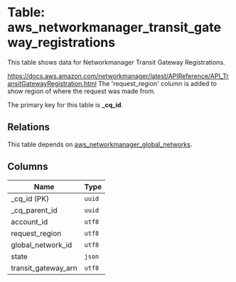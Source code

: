# Table: aws_networkmanager_transit_gateway_registrations

This table shows data for Networkmanager Transit Gateway Registrations.

https://docs.aws.amazon.com/networkmanager/latest/APIReference/API_TransitGatewayRegistration.html
The  'request_region' column is added to show region of where the request was made from.

The primary key for this table is **_cq_id**.

## Relations

This table depends on [aws_networkmanager_global_networks](aws_networkmanager_global_networks.md).

## Columns

| Name          | Type          |
| ------------- | ------------- |
|_cq_id (PK)|`uuid`|
|_cq_parent_id|`uuid`|
|account_id|`utf8`|
|request_region|`utf8`|
|global_network_id|`utf8`|
|state|`json`|
|transit_gateway_arn|`utf8`|
